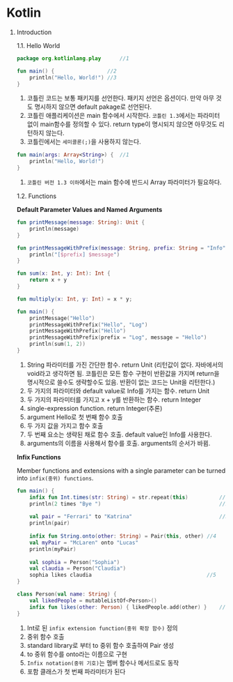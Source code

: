 # Kotlin

1. Introduction

   1.1. Hello World

   ```kotlin
   package org.kotlinlang.play		//1
   
   fun main() {					//2
       println("Hello, World!")	//3
   }
   ```

   1. 코틀린 코드는 보통 패키지를 선언한다. 패키지 선언은 옵션이다. 만약 아무 것도 명시하지 않으면 default pakage로 선언된다.
   2. 코틀린 애플리케이션은 main 함수에서 시작한다. `코틀린 1.3`에서는 파라미터 없이 main함수를 정의할 수 있다. return type이 명시되지 않으면 아무것도 리턴하지 않는다.
   3. 코틀린에서는 `세미콜론(;)`을 사용하지 않는다.

   ```kotlin
   fun main(args: Array<String>) {	//1
       println("Hello, World!")
   }
   ```

   1. `코틀린 버전 1.3 이하`에서는 main 함수에 반드시 Array<String> 파라미터가 필요하다.

   

   1.2. Functions

   **Default Parameter Values and Named Arguments**

   ```kotlin
   fun printMessage(message: String): Unit {								//1
       println(message)
   }
   
   fun printMessageWithPrefix(message: String, prefix: String = "Info") {	//2
       println("[$prefix] $message")
   }
   
   fun sum(x: Int, y: Int): Int {											//3
       return x + y
   }
   
   fun multiply(x: Int, y: Int) = x * y;									//4
   
   fun main() {
       printMessage("Hello")												//5
       printMessageWithPrefix("Hello", "Log")								//6
       printMessageWithPrefix("Hello")										//7
       printMessageWithPrefix(prefix = "Log", message = "Hello")			//8
       println(sum(1, 2))													//9
   }
   ```

   1. String 파라미터를 가진 간단한 함수. return Unit (리턴값이 없다. 자바에서의 void라고 생각하면 됨. 코틀린은 모든 함수 구현이 반환값을 가지며 return을 명시적으로 쓸수도 생략할수도 있음. 반환이 없는 코드는 Unit을 리턴한다.)
   2. 두 가지의 파라미터와 default value로 Info를 가지는 함수. return Unit
   3. 두 가지의 파라미터를 가지고 x + y를 반환하는 함수. return Integer
   4. single-expression function. return Integer(추론)
   5. argument Hello로 첫 번째 함수 호출
   6. 두 가지 값을 가지고 함수 호출
   7. 두 번째 요소는 생략된 채로 함수 호출. default value인 Info를 사용한다.
   8. arguments의 이름을 사용해서 함수를 호출. arguments의 순서가 바뀜.

   

   **Infix Functions**

   Member functions and extensions with a single parameter can be turned into `infix(중위) functions`.

   ```kotlin
   fun main() {
       infix fun Int.times(str: String) = str.repeat(this)			//1
       println(2 times "Bye ")										//2
       
       val pair = "Ferrari" to "Katrina"							//3
       println(pair)
       
       infix fun String.onto(other: String) = Pair(this, other)	//4
       val myPair = "McLaren" onto "Lucas"
       println(myPair)
       
       val sophia = Person("Sophia")
       val claudia = Person("Claudia")
       sophia likes claudia										//5
   }
   
   class Person(val name: String) {
       val likedPeople = mutableListOf<Person>()
       infix fun likes(other: Person) { likedPeople.add(other) }	//6
   }
   ```

   1. Int로 된 `infix extension function(중위 확장 함수)` 정의
   2. 중위 함수 호출
   3. standard library로 부터 to 중위 함수 호출하여 Pair 생성
   4. to 중위 함수를 onto라는 이름으로 구현
   5. `Infix notation(중위 기호)`는 멤버 함수나 메서드로도 동작
   6. 포함 클래스가 첫 번째 파라미터가 된다



